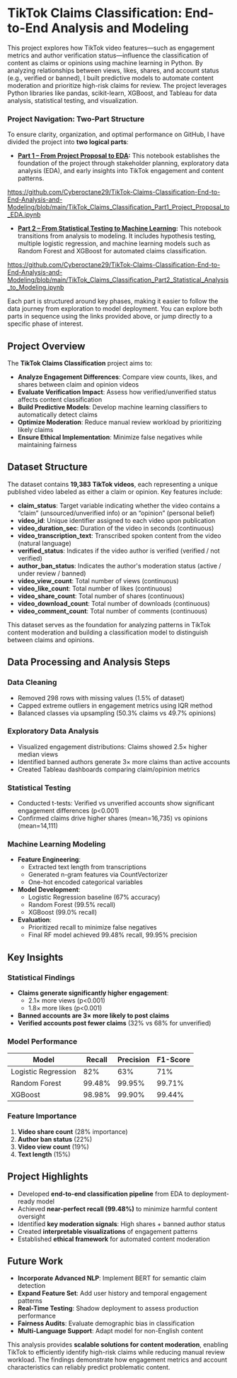 # **TikTok Claims Classification: End-to-End Analysis and Modeling**  

This project explores how TikTok video features—such as engagement metrics and author verification status—influence the classification of content as claims or opinions using machine learning in Python. By analyzing relationships between views, likes, shares, and account status (e.g., verified or banned), I built predictive models to automate content moderation and prioritize high-risk claims for review. The project leverages Python libraries like pandas, scikit-learn, XGBoost, and Tableau for data analysis, statistical testing, and visualization.

### **Project Navigation: Two-Part Structure**

To ensure clarity, organization, and optimal performance on GitHub, I have divided the project into **two logical parts**:

- **[Part 1 – From Project Proposal to EDA](https://github.com/Cyberoctane29/TikTok-Claims-Classification-End-to-End-Analysis-and-Modeling/blob/main/TikTok_Claims_Classification_Part1_Project_Proposal_to_EDA.ipynb):** This notebook establishes the foundation of the project through stakeholder planning, exploratory data analysis (EDA), and early insights into TikTok engagement and content patterns.

https://github.com/Cyberoctane29/TikTok-Claims-Classification-End-to-End-Analysis-and-Modeling/blob/main/TikTok_Claims_Classification_Part1_Project_Proposal_to_EDA.ipynb

- **[Part 2 – From Statistical Testing to Machine Learning](https://github.com/Cyberoctane29/TikTok-Claims-Classification-End-to-End-Analysis-and-Modeling/blob/main/TikTok_Claims_Classification_Part2_Statistical_Analysis_to_Modeling.ipynb):** This notebook transitions from analysis to modeling. It includes hypothesis testing, multiple logistic regression, and machine learning models such as Random Forest and XGBoost for automated claims classification.

https://github.com/Cyberoctane29/TikTok-Claims-Classification-End-to-End-Analysis-and-Modeling/blob/main/TikTok_Claims_Classification_Part2_Statistical_Analysis_to_Modeling.ipynb

Each part is structured around key phases, making it easier to follow the data journey from exploration to model deployment. You can explore both parts in sequence using the links provided above, or jump directly to a specific phase of interest.

## **Project Overview**  

The **TikTok Claims Classification** project aims to:  

- **Analyze Engagement Differences**: Compare view counts, likes, and shares between claim and opinion videos  
- **Evaluate Verification Impact**: Assess how verified/unverified status affects content classification  
- **Build Predictive Models**: Develop machine learning classifiers to automatically detect claims  
- **Optimize Moderation**: Reduce manual review workload by prioritizing likely claims  
- **Ensure Ethical Implementation**: Minimize false negatives while maintaining fairness  

## **Dataset Structure**  

The dataset contains **19,383 TikTok videos**, each representing a unique published video labeled as either a claim or opinion. Key features include:

- **claim_status**: Target variable indicating whether the video contains a “claim” (unsourced/unverified info) or an “opinion” (personal belief)  
- **video_id**: Unique identifier assigned to each video upon publication  
- **video_duration_sec**: Duration of the video in seconds (continuous)  
- **video_transcription_text**: Transcribed spoken content from the video (natural language)  
- **verified_status**: Indicates if the video author is verified (verified / not verified)  
- **author_ban_status**: Indicates the author's moderation status (active / under review / banned)  
- **video_view_count**: Total number of views (continuous)  
- **video_like_count**: Total number of likes (continuous)  
- **video_share_count**: Total number of shares (continuous)  
- **video_download_count**: Total number of downloads (continuous)  
- **video_comment_count**: Total number of comments (continuous)  

This dataset serves as the foundation for analyzing patterns in TikTok content moderation and building a classification model to distinguish between claims and opinions.

## **Data Processing and Analysis Steps**  

### **Data Cleaning**  
- Removed 298 rows with missing values (1.5% of dataset)  
- Capped extreme outliers in engagement metrics using IQR method  
- Balanced classes via upsampling (50.3% claims vs 49.7% opinions)  

### **Exploratory Data Analysis**  
- Visualized engagement distributions: Claims showed 2.5× higher median views  
- Identified banned authors generate 3× more claims than active accounts  
- Created Tableau dashboards comparing claim/opinion metrics  

### **Statistical Testing**  
- Conducted t-tests: Verified vs unverified accounts show significant engagement differences (p<0.001)  
- Confirmed claims drive higher shares (mean=16,735) vs opinions (mean=14,111)  

### **Machine Learning Modeling**  
- **Feature Engineering**:  
  - Extracted text length from transcriptions  
  - Generated n-gram features via CountVectorizer  
  - One-hot encoded categorical variables  
- **Model Development**:  
  - Logistic Regression baseline (67% accuracy)  
  - Random Forest (99.5% recall)  
  - XGBoost (99.0% recall)  
- **Evaluation**:  
  - Prioritized recall to minimize false negatives  
  - Final RF model achieved 99.48% recall, 99.95% precision  

## **Key Insights**  

### **Statistical Findings**  
- **Claims generate significantly higher engagement**:  
  - 2.1× more views (p<0.001)  
  - 1.8× more likes (p<0.001)  
- **Banned accounts are 3× more likely to post claims**  
- **Verified accounts post fewer claims** (32% vs 68% for unverified)  

### **Model Performance**

| Model               | Recall  | Precision | F1-Score |
|---------------------|---------|-----------|----------|
| Logistic Regression | 82%     | 63%       | 71%      |
| Random Forest       | 99.48%  | 99.95%    | 99.71%   |
| XGBoost             | 98.98%  | 99.90%    | 99.44%   |


### **Feature Importance**  
1. **Video share count** (28% importance)  
2. **Author ban status** (22%)  
3. **Video view count** (19%)  
4. **Text length** (15%)  

## **Project Highlights**  

- Developed **end-to-end classification pipeline** from EDA to deployment-ready model  
- Achieved **near-perfect recall (99.48%)** to minimize harmful content oversight  
- Identified **key moderation signals**: High shares + banned author status  
- Created **interpretable visualizations** of engagement patterns  
- Established **ethical framework** for automated content moderation  

## **Future Work**  

- **Incorporate Advanced NLP**: Implement BERT for semantic claim detection  
- **Expand Feature Set**: Add user history and temporal engagement patterns  
- **Real-Time Testing**: Shadow deployment to assess production performance  
- **Fairness Audits**: Evaluate demographic bias in classification  
- **Multi-Language Support**: Adapt model for non-English content  

This analysis provides **scalable solutions for content moderation**, enabling TikTok to efficiently identify high-risk claims while reducing manual review workload. The findings demonstrate how engagement metrics and account characteristics can reliably predict problematic content.
